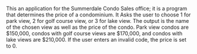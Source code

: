This an application for the Summerdale Condo Sales office; it is a program that determines the price of a condominium. 
It Asks the user to choose 1 for park view, 2 for golf course view, or 3 for lake view. 
The output is the name of the chosen view as well as the price of the condo. 
Park view condos are $150,000, condos with golf course views are $170,000, and condos with lake views are $210,000. 
If the user enters an invalid code, the price is set to 0. 
